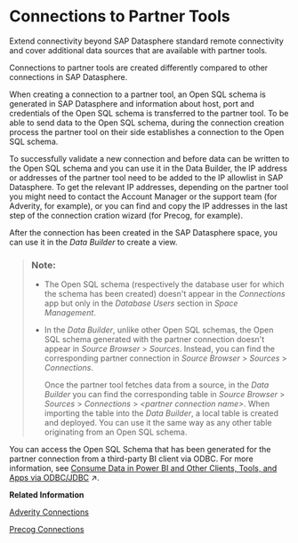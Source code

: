 <!-- loio55da0faa34d448f28f47021e99e18351 -->

# Connections to Partner Tools

Extend connectivity beyond SAP Datasphere standard remote connectivity and cover additional data sources that are available with partner tools.

Connections to partner tools are created differently compared to other connections in SAP Datasphere.

When creating a connection to a partner tool, an Open SQL schema is generated in SAP Datasphere and information about host, port and credentials of the Open SQL schema is transferred to the partner tool. To be able to send data to the Open SQL schema, during the connection creation process the partner tool on their side establishes a connection to the Open SQL schema.

To successfully validate a new connection and before data can be written to the Open SQL schema and you can use it in the Data Builder, the IP address or addresses of the partner tool need to be added to the IP allowlist in SAP Datasphere. To get the relevant IP addresses, depending on the partner tool you might need to contact the Account Manager or the support team \(for Adverity, for example\), or you can find and copy the IP addresses in the last step of the connection cration wizard \(for Precog, for example\).

After the connection has been created in the SAP Datasphere space, you can use it in the *Data Builder* to create a view.

> ### Note:  
> -   The Open SQL schema \(respectively the database user for which the schema has been created\) doesn't appear in the *Connections* app but only in the *Database Users* section in *Space Management*.
> 
> -   In the *Data Builder*, unlike other Open SQL schemas, the Open SQL schema generated with the partner connection doesn't appear in *Source Browser* \> *Sources*. Instead, you can find the corresponding partner connection in *Source Browser* \> *Sources* \> *Connections*.
> 
>     Once the partner tool fetches data from a source, in the *Data Builder* you can find the corresponding table in *Source Browser* \> *Sources* \> *Connections* \> *<partner connection name\>*. When importing the table into the *Data Builder*, a local table is created and deployed. You can use it the same way as any other table originating from an Open SQL schema.

You can access the Open SQL Schema that has been generated for the partner connection from a third-party BI client via ODBC. For more information, see [Consume Data in Power BI and Other Clients, Tools, and Apps via ODBC/JDBC](https://help.sap.com/viewer/43509d67b8b84e66a30851e832f66911/cloud/en-US/4db6f5a329af44509ae422ad707877b2.html "You can consume data exposed as views in Microsoft Power BI and other third-party clients, tools, and apps via an Open SQL schema and ODBC/JDBC.") :arrow_upper_right:.

**Related Information**  


[Adverity Connections](adverity-connections-63e9ff5.md "Extend connectivity beyond SAP Datasphere standard remote connectivity and cover additional data sources that are available with Adverity.")

[Precog Connections](precog-connections-6e5f225.md "Extend connectivity beyond SAP Datasphere standard remote connectivity and cover additional data sources that are available with Precog.")

